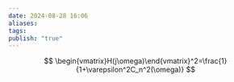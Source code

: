 ```yaml
---
date: 2024-08-28 16:06
aliases: 
tags: 
publish: "true"
---
```

$$
\begin{vmatrix}H(j\omega)\end{vmatrix}^2=\frac{1}{1+\varepsilon^2C_n^2(\omega)}
$$